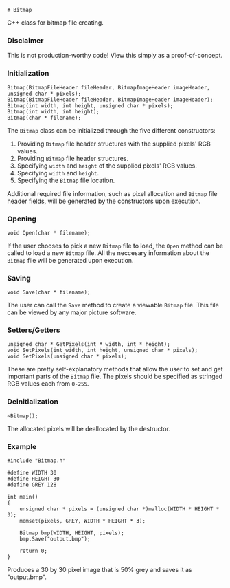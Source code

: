 	# Bitmap
C++ class for bitmap file creating.

### Disclaimer
This is not production-worthy code! View this simply as a proof-of-concept.

### Initialization
```
Bitmap(BitmapFileHeader fileHeader, BitmapImageHeader imageHeader, unsigned char * pixels);
Bitmap(BitmapFileHeader fileHeader, BitmapImageHeader imageHeader);
Bitmap(int width, int height, unsigned char * pixels);
Bitmap(int width, int height);
Bitmap(char * filename);
```
The `Bitmap` class can be initialized through the five different constructors:

1. Providing `Bitmap` file header structures with the supplied pixels' RGB values.
2. Providing `Bitmap` file header structures.
3. Specifying `width` and `height` of the supplied pixels' RGB values.
4. Specifying `width` and `height`.
5. Specifying the `Bitmap` file location.

Additional required file information, such as pixel allocation and `Bitmap` file header fields, will be generated by the constructors upon execution.

### Opening
```
void Open(char * filename);
```
If the user chooses to pick a new `Bitmap` file to load, the `Open` method can be called to load a new `Bitmap` file. All the neccesary information about the `Bitmap` file will be generated upon execution.

### Saving
```
void Save(char * filename);
```
The user can call the `Save` method to create a viewable `Bitmap` file. This file can be viewed by any major picture software.

### Setters/Getters
```
unsigned char * GetPixels(int * width, int * height);
void SetPixels(int width, int height, unsigned char * pixels);
void SetPixels(unsigned char * pixels);
```
These are pretty self-explanatory methods that allow the user to set and get important parts of the `Bitmap` file. The pixels should be specified as stringed RGB values each from `0-255`.

### Deinitialization
```
~Bitmap();
```
The allocated pixels will be deallocated by the destructor.

### Example
```
#include "Bitmap.h"

#define WIDTH 30
#define HEIGHT 30
#define GREY 128

int main()
{
	unsigned char * pixels = (unsigned char *)malloc(WIDTH * HEIGHT * 3);
	memset(pixels, GREY, WIDTH * HEIGHT * 3);

	Bitmap bmp(WIDTH, HEIGHT, pixels);
	bmp.Save("output.bmp");

	return 0;
}
```
Produces a 30 by 30 pixel image that is 50% grey and saves it as "output.bmp".
